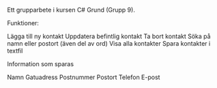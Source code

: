 Ett grupparbete i kursen C# Grund (Grupp 9).


Funktioner:

Lägga till ny kontakt
Uppdatera befintlig kontakt
Ta bort kontakt
Söka på namn eller postort (även del av ord)
Visa alla kontakter
Spara kontakter i textfil


Information som sparas

Namn
Gatuadress
Postnummer
Postort
Telefon
E-post
